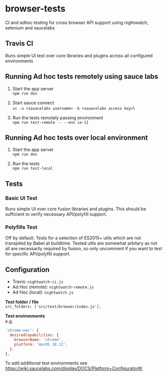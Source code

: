 # browser-tests

CI and adhoc testing for cross browser API support using nightwatch, selenium and saucelabs

## Travis CI

Runs simple UI test over core libraries and plugins across all configured environments

## Running Ad hoc tests remotely using sauce labs

1. Start the app server\
`npm run dev`

1. Start sauce connect\
`sc -u <sauacelabs username> -k <sauacelabs access key>`\

1. Run the tests remotely passing environment\
`npm run test-remote -- --env ie-11`

## Running Ad hoc tests over local environment

1. Start the app server\
`npm run dev`

1. Run the tests\
`npm run test-local`

## Tests

### Basic UI Test
Runs simple UI over core fusion libraries and plugins. This should be sufficient to verify necessary API/polyfill support.

### Polyfills Test
Off by default. Tests for a selection of ES2015+ utils which are not transpiled by Babel at buildtime. Tested utils are somewhat arbitary as not all are necessarily required by fusion, so only uncomment if you want to test for specific API/polyfill support.


## Configuration
* Travis: `nightwatch-ci.js`
* Ad Hoc (remote): `nightwatch-remote.js`
* Ad Hoc (local): `nightwatch.js`

**Test folder / file**\
`src_folders: ['src/test/browser/index.js'],`

**Test environments**\
e.g.
```js
'chrome-mac': {
  desiredCapabilities: {
    browserName: 'chrome',
    platform: 'macOS 10.12',
  },
},
```

To add additional test environments see https://wiki.saucelabs.com/display/DOCS/Platform+Configurator#/





